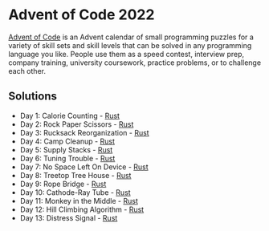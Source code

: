 # Advent of Code 2022

[Advent of Code](https://adventofcode.com/2022/) is an Advent calendar of small programming puzzles for a variety of skill sets and skill levels that can be solved in any programming language you like. People use them as a speed contest, interview prep, company training, university coursework, practice problems, or to challenge each other.

## Solutions

- Day 1: Calorie Counting - [Rust](./Rust/src/bin/day01.rs)
- Day 2: Rock Paper Scissors - [Rust](./Rust/src/bin/day02.rs)
- Day 3: Rucksack Reorganization - [Rust](./Rust/src/bin/day03.rs)
- Day 4: Camp Cleanup - [Rust](./Rust/src/bin/day04.rs)
- Day 5: Supply Stacks - [Rust](./Rust/src/bin/day05.rs)
- Day 6: Tuning Trouble - [Rust](./Rust/src/bin/day06.rs)
- Day 7: No Space Left On Device - [Rust](./Rust/src/bin/day07.rs)
- Day 8: Treetop Tree House - [Rust](./Rust/src/bin/day08.rs)
- Day 9: Rope Bridge - [Rust](./Rust/src/bin/day09.rs)
- Day 10: Cathode-Ray Tube - [Rust](./Rust/src/bin/day10.rs)
- Day 11: Monkey in the Middle - [Rust](./Rust/src/bin/day11.rs)
- Day 12: Hill Climbing Algorithm - [Rust](./Rust/src/bin/day12.rs)
- Day 13: Distress Signal - [Rust](./Rust/src/bin/day13.rs)

